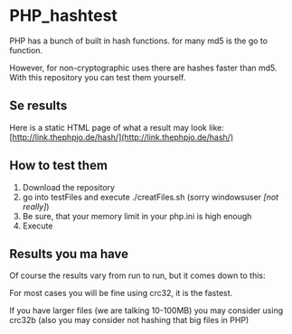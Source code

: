PHP_hashtest
============

PHP has a bunch of built in hash functions. for many md5 is the go to function.

However, for non-cryptographic uses there are hashes faster than md5. With this repository you can test them yourself.

## Se results

Here is a static HTML page of what a result may look like: [http://link.thephpjo.de/hash/](http://link.thephpjo.de/hash/)

## How to test them

1. Download the repository
2. go into testFiles and execute ./creatFiles.sh (sorry windowsuser _[not really]_)
3. Be sure, that your memory limit in your php.ini is high enough
4. Execute

## Results you ma have

Of course the results vary from run to run, but it comes down to this:

For most cases you will be fine using crc32, it is the fastest.

If you have larger files (we are talking 10-100MB) you may consider using crc32b (also you may consider not hashing that big files in PHP)
